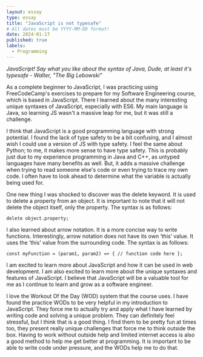 ```yaml
---
layout: essay
type: essay
title: "JavaScript is not typesafe"
# All dates must be YYYY-MM-DD format!
date: 2024-01-17
published: true
labels:
  - Programming
---
```



*JavaScript! Say what you like about the syntax of Java, Dude, at least it's typesafe - Walter, "The Big Lebowski"*

As a complete beginner to JavaScript, I was practicing using FreeCodeCamp's exercises to prepare for my Software Engineering course, which is based in JavaScript. There I learned about the many interesting unique syntaxes of JavaScript, especially with ES6. My main language is Java, so learning JS wasn't a massive leap for me, but it was still a challenge. 

I think that JavaScript is a good programming language with strong potential. I found the lack of type safety to be a bit confusing, and I almost wish I could use a version of JS with type safety. I feel the same about Python; to me, it makes more sense to have type safety. This is probably just due to my experience programming in Java and C++, as untyped languages have many benefits as well. But, it adds a massive challenge when trying to read someone else's code or even trying to trace my own code. I often have to look ahead to determine what the variable is actually being used for.

One new thing I was shocked to discover was the delete keyword. It is used to delete a property from an object. It is important to note that it will not delete the object itself, only the property. The syntax is as follows: 

```delete object.property;```


I also learned about arrow notation. It is a more concise way to write functions. Interestingly, arrow notation does not have its own ‘this’ value. It uses the ‘this’ value from the surrounding code. The syntax is as follows: 

```const myFunction = (param1, param2) => { // function code here };```

I am excited to learn more about JavaScript and how it can be used in web development. I am also excited to learn more about the unique syntaxes and features of JavaScript. I believe that JavaScript will be a valuable tool for me as I continue to learn and grow as a software engineer.

I love the Workout Of the Day (WOD) system that the course uses. I have found the practice WODs to be very helpful in my introduction to JavaScript. They force me to actually try and apply what I have learned by writing code and solving a unique problem. They can definitely feel stressful, but I think that is a good thing. I find them to be pretty fun at times too, they present really unique challenges that force me to think outside the box. Having to work without outside help and limited internet access is also a good method to help me get better at programming.  It is important to be able to write code under pressure, and the WODs help me to do that.

